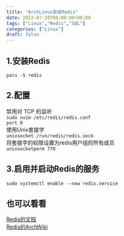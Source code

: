 ```yaml
---
title: "ArchLinux安装Redis"
date: 2022-07-28T08:00:00+08:00
tags: ["Linux","Redis","SQL"]
categories: ["Linux"]
draft: false
---
```


## 1.安装Redis

`paru -S redis`

## 2.配置

禁用对 TCP 的监听   
`sudo nvim /etc/redis/redis.conf`  
`port 0`  
使用Unix套接字  
`unixsocket /run/redis/redis.sock`  
将套接字的权限设置为redis用户组的所有成员  
`unixsocketperm 770`

## 3.启用并启动Redis的服务

`sudo systemctl enable --now redis.service`

## 也可以看看

[Redis的文档](https://redis.io/docs)  
[Redis的ArchWiki](https://wiki.archlinux.org/title/redis)